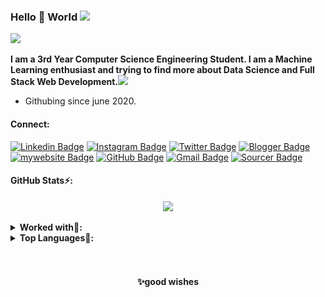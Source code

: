 ### Hello 👋 World <img src="https://github.com/TheDudeThatCode/TheDudeThatCode/blob/master/Assets/Earth.gif" width="24px">

![](https://komarev.com/ghpvc/?username=shsarv&color=blue&style=flat-circle&label=PROFILE+VIEWS)

**I am a 3rd Year Computer Science Engineering Student. I am a Machine Learning enthusiast and trying to find more about Data Science and Full Stack Web Development.**<img src="https://media.giphy.com/media/WUlplcMpOCEmTGBtBW/giphy.gif" width="30"> 
* Githubing since june 2020.

#### Connect:

[![Linkedin Badge](https://img.shields.io/badge/-Sarvesh-blue?style=flat-circle&logo=Linkedin&logoColor=white&link=https://www.linkedin.com/in/sarvesh-kumar-sharma-869a1b185/)](https://www.linkedin.com/in/sarvesh-kumar-sharma-869a1b185/) [![Instagram Badge](https://img.shields.io/badge/-@astro2sarvesh-e02c73?style=flat-circle&labelColor=e02c73&logo=Instagram&logoColor=white&link=https://www.instagram.com/astro2sarvesh)](https://www.instagram.com/astro2sarvesh) [![Twitter Badge](https://img.shields.io/badge/-@sarveshroli-1ca0f1?style=flat-circle&labelColor=1ca0f1&logo=twitter&logoColor=white&link=https://twitter.com/sarveshroli)](https://twitter.com/sarveshroli)  [![Blogger Badge](https://img.shields.io/badge/-My_blog-fc4f08?style=flat-circle&labelColor=fc4f08&logo=blogger&logoColor=white&link=https://shsarv.blogspot.com/)](https://shsarv.blogspot.com/) 
[![mywebsite Badge](https://img.shields.io/badge/-My_Website-EE82EE?style=flat-circle&labelColor=BA55D3&logo=icon&logoColor=white&link=https://shsarv.herokuapp.com/)](https://shsarv.herokuapp.com/)  [![GitHub Badge](https://img.shields.io/badge/-@shsarv-24292e?style=flat-circle&labelColor=24292e&logo=github&logoColor=white&link=https://github.com/shsarv)](https://github.com/shsarv) [![Gmail Badge](https://img.shields.io/badge/-shsarv2001-d54b3d?style=flat-circle&labelColor=d54b3d&logo=gmail&logoColor=white&link=mailto:shsarv2001@gmail.com)](mailto:shsarv2001@gmail.com) [![Sourcer Badge](https://img.shields.io/badge/Sourcerer-Shsarv-brightgreen?style=flat-circle&labelColor=&logo=data:Sourcerer.jpg&logoColor=white&link=https://sourcerer.io/shsarv)](https://sourcerer.io/shsarv) <!--[![gitstats Badge](https://img.shields.io/badge/GitStats-@shsarv-blue?style=flat-circle&labelColor=orange&logo=data:Sourcerer.jpg&logoColor=white&link=https://gitstats.me/shsarv)](https://gitstats.me/shsarv) -->



#### GitHub Stats⚡:

<p align="center">
  <a href = "https://github.com/shsarv">
<img src="https://github-readme-stats-aj8vj7k8x.vercel.app/api?username=shsarv&show_icons=true&title_color=ffc857&icon_color=8ac926&text_color=daf7dc&bg_color=151515&count_private=true&include_all_commits=false">
  </a>
 </p>

<details>

<summary><strong>Worked with🌱: </strong></summary>

<br>

<code><img height="40" src="https://devicons.github.io/devicon/devicon.git/icons/python/python-original.svg" title="python"></code>
<code><img height="40" src="https://devicons.github.io/devicon/devicon.git/icons/javascript/javascript-original.svg" title="javascript"></code>
<code><img height="40" src="https://devicons.github.io/devicon/devicon.git/icons/html5/html5-original-wordmark.svg" title="html5"></code>
<code><img height="40" src="https://devicons.github.io/devicon/devicon.git/icons/php/php-original.svg" title="php"></code>
<code><img height="40" src="https://raw.githubusercontent.com/github/explore/80688e429a7d4ef2fca1e82350fe8e3517d3494d/topics/jquery/jquery.png" title="jquery"></code>
<code><img height="40" src="https://devicons.github.io/devicon/devicon.git/icons/c/c-original.svg" title="C"></code>
<code><img height="40" src="https://devicons.github.io/devicon/devicon.git/icons/css3/css3-original-wordmark.svg" title="css"></code>
<code><img height="40" src="https://devicons.github.io/devicon/devicon.git/icons/java/java-original-wordmark.svg" title="java"></code>
<code><img height="40" src="https://www.vectorlogo.zone/logos/pocoo_flask/pocoo_flask-icon.svg" title="flask"></code>
<code><img height="40" src="https://devicons.github.io/devicon/devicon.git/icons/django/django-original.svg" title="django"></code>
<code><img height="40" src="https://devicons.github.io/devicon/devicon.git/icons/nodejs/nodejs-original-wordmark.svg" title="node.js"></code>
<code><img height="40" src="https://devicons.github.io/devicon/devicon.git/icons/mysql/mysql-original-wordmark.svg" title="mysql"></code>
<code><img height="40" src="https://www.vectorlogo.zone/logos/git-scm/git-scm-icon.svg" title="git"></code>
<code><img height="40" src="https://devicons.github.io/devicon/devicon.git/icons/linux/linux-original.svg" title="linux"></code>
<code><img height="40" src="https://raw.githubusercontent.com/github/explore/80688e429a7d4ef2fca1e82350fe8e3517d3494d/topics/visual-studio-code/visual-studio-code.png" title="vscode"></code>
<code><img height="40" src="https://raw.githubusercontent.com/github/explore/80688e429a7d4ef2fca1e82350fe8e3517d3494d/topics/scikit-learn/scikit-learn.png" title="sklearn"></code>
<code><img height="40" src="https://www.kubeflow.org/docs/images/logos/TensorFlow.png" title="TensorFlow"></code>
<code><img height="40" src="https://i.ibb.co/f2Svrpk/opencv.png" title="OpenCv"></code>
<code><img height="40" src="https://github.com/shsarv/shsarv/blob/master/re/keras.png" title="Keras"></code>
<code><img height="40" src="https://github.com/shsarv/shsarv/blob/master/re/scipy.png" title="Scipy"></code>
<code><img height="40" src="https://raw.githubusercontent.com/shsarv/shsarv/master/re/seaborn.png" title="Seaborn"></code>
<code><img height="40" src="https://www.kubeflow.org/docs/images/logos/Jupyter.png" title="Jupyter"></code>
<code><img height="40" src="https://raw.githubusercontent.com/shsarv/shsarv/master/re/pandas.png" title="Pandas"></code>
<code><img height="40" src="https://raw.githubusercontent.com/shsarv/shsarv/master/re/numpy.png" title="Numpy"></code>
<code><img height="40" src="https://raw.githubusercontent.com/shsarv/shsarv/master/re/matplotlib.png" title="Matplotlib"></code>
<code><img height="40" src="https://raw.githubusercontent.com/shsarv/shsarv/master/re/spyder.png" title="Spyder"></code>
<code><img height="40" src="https://raw.githubusercontent.com/shsarv/shsarv/master/re/pycharm.jpg" title="Pycharm"></code>
<code><img height="40" src="https://raw.githubusercontent.com/shsarv/shsarv/master/re/intellij.jpg" title="intellij"></code>
<code><img height="40" src="https://raw.githubusercontent.com/shsarv/shsarv/master/re/anoconda.png" title="Anoconda"></code>
<!--<code><img height="40" src="" title=""></code>
<code><img height="40" src="" title=""></code>
<code><img height="40" src="" title=""></code>
<code><img height="40" src="" title=""></code>
<code><img height="40" src="https://devicons.github.io/devicon/devicon.git/icons/react/react-original-wordmark.svg" title="react"></code>
<code><img height="40" src="https://devicons.github.io/devicon/devicon.git/icons/angularjs/angularjs-original.svg" title="angular"></code> -->
<!--<code><img height="40" src="https://pbs.twimg.com/profile_images/1235868806079057921/fTL08u_H_400x400.png" title="spring-boot"></code>
<code><img height="40" src="https://devicons.github.io/devicon/devicon.git/icons/express/express-original-wordmark.svg" title="express.js"></code> -->
</details>

<details><summary><strong>Top Languages💬:</strong></summary>
  
  <br>
  
 <p align="center">
<a href = "https://github.com/shsarv">
  <img src="https://github-readme-stats-aj8vj7k8x.vercel.app/api/top-langs/?username=shsarv&layout=&title_color=ffc857&icon_color=8ac926&text_color=daf7dc&bg_color=151515&card_width=400">
</a>
</p>
</details>


<!--<details>
<summary><strong>Repositories You May Like</strong></strong></summary>
<br>
<a href="https://github.com/shsarv/machine-learning-Projects">
<img align="left" src="https://github-readme-stats.vercel.app/api/pin/?username=shsarv&repo=ML-Projects-in-Python" />
</a>
<a href="https://github.com/shsarv/Diabetes-prediction">
<img align="left" src="https://github-readme-stats.vercel.app/api/pin/?username=shsarv&repo=Diabetes-prediction" />
</a>  
</details> -->



<br>
<br>
<h4 align=center>✨good wishes</h4>
